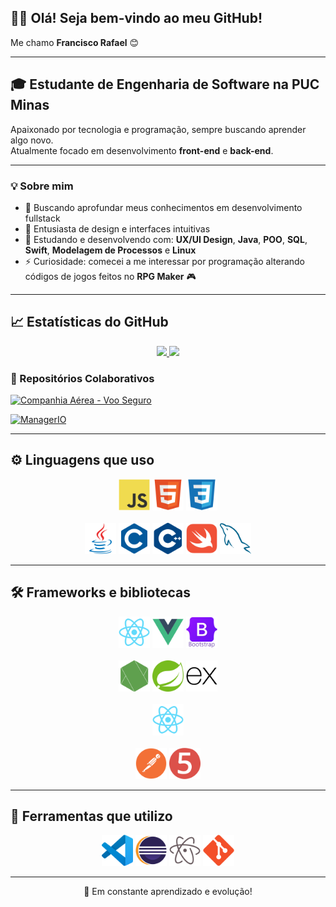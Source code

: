## 👋🏼 Olá! Seja bem-vindo ao meu GitHub!

Me chamo **Francisco Rafael** 😊

---

## 🎓 Estudante de Engenharia de Software na PUC Minas

Apaixonado por tecnologia e programação, sempre buscando aprender algo novo.  
Atualmente focado em desenvolvimento **front-end** e **back-end**.

---

### 💡 Sobre mim

- 🔭 Buscando aprofundar meus conhecimentos em desenvolvimento fullstack
- 🎨 Entusiasta de design e interfaces intuitivas
- 🌱 Estudando e desenvolvendo com: **UX/UI Design**, **Java**, **POO**, **SQL**, **Swift**, **Modelagem de Processos** e **Linux**
- ⚡ Curiosidade: comecei a me interessar por programação alterando códigos de jogos feitos no **RPG Maker** 🎮

---

## 📈 Estatísticas do GitHub

<div align="center">
  <a href="https://github.com/CiscoRafael">
    <img height="180em" src="https://github-readme-stats.vercel.app/api?username=CiscoRafael&show_icons=true&theme=synthwave&include_all_commits=true"/>
    <img height="180em" src="https://github-readme-stats.vercel.app/api/top-langs/?username=CiscoRafael&layout=compact&langs_count=8&theme=synthwave"/>
  </a>
</div>

### 👥 Repositórios Colaborativos

[![Companhia Aérea - Voo Seguro](https://img.shields.io/badge/Companhia_Aérea--Voo_Seguro-code-blue)](https://github.com/GrupoAeds/Companhia-Aerea-Voo-Seguro)  

[![ManagerIO](https://img.shields.io/badge/ManagerIO-code-blue)](https://github.com/ICEI-PUC-Minas-PMGES-TI/pmg-es-2025-1-ti2-3740100-sistemamanutencaot-i)

---

## ⚙️ Linguagens que uso

<div align="center">
  <!-- Front-end -->
  <img src="https://github.com/devicons/devicon/blob/master/icons/javascript/javascript-original.svg" alt="JavaScript" title="JavaScript" height="50"/>
  <img src="https://github.com/devicons/devicon/blob/master/icons/html5/html5-original.svg" alt="HTML" title="HTML" height="50"/>
  <img src="https://github.com/devicons/devicon/blob/master/icons/css3/css3-original.svg" alt="CSS" title="CSS" height="50"/>
  <br/><br/>
  <!-- Back-end -->
  <img src="https://github.com/devicons/devicon/blob/master/icons/java/java-original.svg" alt="Java" title="Java" height="50"/>
  <img src="https://github.com/devicons/devicon/blob/master/icons/c/c-plain.svg" alt="C" title="C" height="50"/>
  <img src="https://github.com/devicons/devicon/blob/master/icons/cplusplus/cplusplus-plain.svg" alt="C++" title="C++" height="50"/>
  <img src="https://github.com/devicons/devicon/blob/master/icons/swift/swift-original.svg" alt="Swift" title="Swift" height="50"/>
  <img src="https://github.com/devicons/devicon/blob/master/icons/mysql/mysql-original.svg" alt="MySQL" title="MySQL" height="50"/>
</div>


---

## 🛠️ Frameworks e bibliotecas

<div align="center">

  <!-- Front-end -->
  <img src="https://github.com/devicons/devicon/blob/master/icons/react/react-original.svg" alt="React" title="React" height="50"/>
  <img src="https://github.com/devicons/devicon/blob/master/icons/vuejs/vuejs-original.svg" alt="Vue.js" title="Vue.js" height="50"/>
  <img src="https://github.com/devicons/devicon/blob/master/icons/bootstrap/bootstrap-original-wordmark.svg" alt="Bootstrap" title="Bootstrap" height="50"/>
  <br/><br/>
  <!-- Back-end -->
  <img src="https://github.com/devicons/devicon/blob/master/icons/nodejs/nodejs-plain.svg" alt="Node.js" title="Node.js" height="50"/>
  <img src="https://github.com/devicons/devicon/blob/master/icons/spring/spring-original.svg" alt="Spring Boot" title="Spring Boot" height="50"/>
  <img src="https://github.com/devicons/devicon/blob/master/icons/express/express-original.svg" alt="Express.js" title="Express.js" height="50"/>
  <br/><br/>
  <!-- Mobile -->
  <img src="https://github.com/devicons/devicon/blob/master/icons/react/react-original.svg" alt="React Native" title="React Native" height="50"/>
  <br/><br/>
  <!-- Testes & APIs -->
  <img src="https://github.com/devicons/devicon/blob/master/icons/postman/postman-original.svg" alt="Postman" title="Postman" height="50"/>
  <img src="https://github.com/devicons/devicon/blob/master/icons/junit/junit-plain.svg" alt="JUnit" title="JUnit" height="50"/>
</div>

---

## 🧰 Ferramentas que utilizo

<div align="center">
  <img src="https://github.com/devicons/devicon/blob/master/icons/vscode/vscode-original.svg" alt="VS Code" title="VS Code" height="50"/>
  <img src="https://github.com/devicons/devicon/blob/master/icons/eclipse/eclipse-original.svg" alt="Eclipse" title="Eclipse" height="50"/>
  <img src="https://github.com/devicons/devicon/blob/master/icons/atom/atom-original.svg" alt="Atom" title="Atom" height="50"/>
  <img src="https://github.com/devicons/devicon/blob/master/icons/git/git-original.svg" alt="Git" title="Git" height="50"/>
</div>

---

<p align="center">🚀 Em constante aprendizado e evolução!</p>

